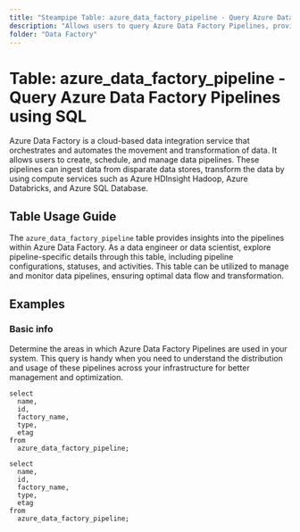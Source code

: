 ```yaml
---
title: "Steampipe Table: azure_data_factory_pipeline - Query Azure Data Factory Pipelines using SQL"
description: "Allows users to query Azure Data Factory Pipelines, providing insights into pipeline configurations, statuses, and activities."
folder: "Data Factory"
---
```


# Table: azure_data_factory_pipeline - Query Azure Data Factory Pipelines using SQL

Azure Data Factory is a cloud-based data integration service that orchestrates and automates the movement and transformation of data. It allows users to create, schedule, and manage data pipelines. These pipelines can ingest data from disparate data stores, transform the data by using compute services such as Azure HDInsight Hadoop, Azure Databricks, and Azure SQL Database.

## Table Usage Guide

The `azure_data_factory_pipeline` table provides insights into the pipelines within Azure Data Factory. As a data engineer or data scientist, explore pipeline-specific details through this table, including pipeline configurations, statuses, and activities. This table can be utilized to manage and monitor data pipelines, ensuring optimal data flow and transformation.

## Examples

### Basic info
Determine the areas in which Azure Data Factory Pipelines are used in your system. This query is handy when you need to understand the distribution and usage of these pipelines across your infrastructure for better management and optimization.

```sql+postgres
select
  name,
  id,
  factory_name,
  type,
  etag
from
  azure_data_factory_pipeline;
```

```sql+sqlite
select
  name,
  id,
  factory_name,
  type,
  etag
from
  azure_data_factory_pipeline;
```